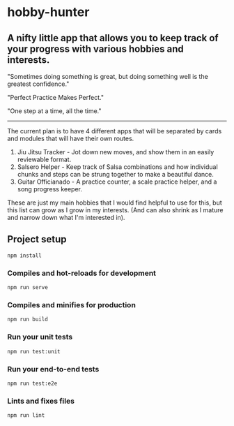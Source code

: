 # hobby-hunter

## A nifty little app that allows you to keep track of your progress with various hobbies and interests.

"Sometimes doing something is great, but doing something well is the greatest confidence."

"Perfect Practice Makes Perfect."

"One step at a time, all the time."

-----
The current plan is to have 4 different apps that will be separated by cards and modules that will have their own routes.

1. Jiu Jitsu Tracker - Jot down new moves, and show them in an easily reviewable format.
2. Salsero Helper - Keep track of Salsa combinations and how individual chunks and steps can be strung together to make a beautiful dance.
3. Guitar Officianado - A practice counter, a scale practice helper, and a song progress keeper.

These are just my main hobbies that I would find helpful to use for this, but this list can grow as I grow in my interests. (And can also shrink as I mature and narrow down what I'm interested in).

## Project setup
```
npm install
```

### Compiles and hot-reloads for development
```
npm run serve
```

### Compiles and minifies for production
```
npm run build
```

### Run your unit tests
```
npm run test:unit
```

### Run your end-to-end tests
```
npm run test:e2e
```

### Lints and fixes files
```
npm run lint
```

